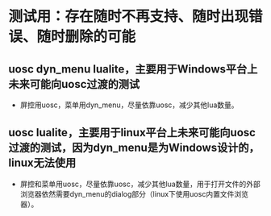 # 测试用：存在随时不再支持、随时出现错误、随时删除的可能

## uosc dyn_menu lualite，主要用于Windows平台上未来可能向uosc过渡的测试
* 屏控用uosc，菜单用dyn_menu，尽量依靠uosc，减少其他lua数量。

## uosc lualite，主要用于linux平台上未来可能向uosc过渡的测试，因为dyn_menu是为Windows设计的，linux无法使用
* 屏控和菜单用uosc，尽量依靠uosc，减少其他lua数量，用于打开文件的外部浏览器依然需要dyn_menu的dialog部分（linux下使用uosc内置文件浏览器）。
